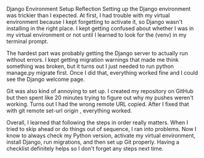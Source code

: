 Django Environment Setup Reflection
Setting up the Django environment was trickier than I expected. At first, I had trouble with my virtual environment because I kept forgetting to activate it, so Django wasn't installing in the right place. I kept getting confused about whether I was in my virtual environment or not until I learned to look for the (venv) in my terminal prompt.

The hardest part was probably getting the Django server to actually run without errors. I kept getting migration warnings that made me think something was broken, but it turns out I just needed to run python manage.py migrate first. Once I did that, everything worked fine and I could see the Django welcome page.

Git was also kind of annoying to set up. I created my repository on GitHub but then spent like 20 minutes trying to figure out why my pushes weren't working. Turns out I had the wrong remote URL copied. After I fixed that with git remote set-url origin <correct-url>, everything worked.

Overall, I learned that following the steps in order really matters. When I tried to skip ahead or do things out of sequence, I ran into problems. Now I know to always check my Python version, activate my virtual environment, install Django, run migrations, and then set up Git properly. Having a checklist definitely helps so I don't forget any steps next time.

